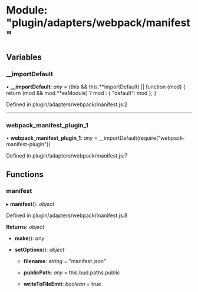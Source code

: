 # Module: "plugin/adapters/webpack/manifest"

## Variables

### \_\_importDefault

• **\_\_importDefault**: _any_ = (this && this.**importDefault) || function (mod) {
return (mod && mod.**esModule) ? mod : { "default": mod };
}

Defined in plugin/adapters/webpack/manifest.js:2

---

### webpack_manifest_plugin_1

• **webpack_manifest_plugin_1**: _any_ = \_\_importDefault(require("webpack-manifest-plugin"))

Defined in plugin/adapters/webpack/manifest.js:7

## Functions

### manifest

▸ **manifest**(): _object_

Defined in plugin/adapters/webpack/manifest.js:8

**Returns:** _object_

- **make**(): _any_

- **setOptions**(): _object_

  - **filename**: _string_ = "manifest.json"

  - **publicPath**: _any_ = this.bud.paths.public

  - **writeToFileEmit**: _boolean_ = true
